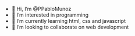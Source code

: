 - 👋 Hi, I’m @PPabloMunoz
- 👀 I’m interested in programming
- 🌱 I’m currently learning html, css and javascript
- 💞️ I’m looking to collaborate on web development

<!---
PPabloMunoz/PPabloMunoz is a ✨ special ✨ repository because its `README.md` (this file) appears on your GitHub profile.
You can click the Preview link to take a look at your changes.
--->
